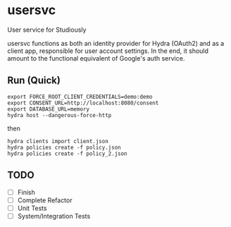 # usersvc
User service for Studiously

usersvc functions as both an identity provider for Hydra (OAuth2) and as a client app, responsible for user account settings. In the end, it should amount to the functional equivalent of Google's auth service.

## Run (Quick)

```
export FORCE_ROOT_CLIENT_CREDENTIALS=demo:demo
export CONSENT_URL=http://localhost:8080/consent
export DATABASE_URL=memory
hydra host --dangerous-force-http
```

then

```
hydra clients import client.json
hydra policies create -f policy.json
hydra policies create -f policy_2.json
```

## TODO

- [ ] Finish
- [ ] Complete Refactor
- [ ] Unit Tests
- [ ] System/Integration Tests